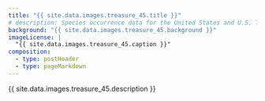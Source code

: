 ```yaml
---
title: "{{ site.data.images.treasure_45.title }}"
# description: Species occurrence data for the United States and U.S. Territories.
background: "{{ site.data.images.treasure_45.background }}"
imageLicense: |
  "{{ site.data.images.treasure_45.caption }}"
composition:
  - type: postHeader
  - type: pageMarkdown
---
```


{{ site.data.images.treasure_45.description }}